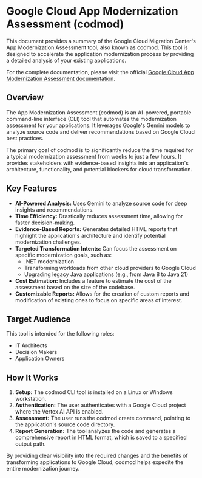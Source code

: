 # **Google Cloud App Modernization Assessment (codmod)**

This document provides a summary of the Google Cloud Migration Center's App Modernization Assessment tool, also known as codmod. This tool is designed to accelerate the application modernization process by providing a detailed analysis of your existing applications.

For the complete documentation, please visit the official [Google Cloud App Modernization Assessment documentation](https://cloud.google.com/migration-center/docs/app-modernization-assessment).

## **Overview**

The App Modernization Assessment (codmod) is an AI-powered, portable command-line interface (CLI) tool that automates the modernization assessment for your applications. It leverages Google's Gemini models to analyze source code and deliver recommendations based on Google Cloud best practices.

The primary goal of codmod is to significantly reduce the time required for a typical modernization assessment from weeks to just a few hours. It provides stakeholders with evidence-based insights into an application's architecture, functionality, and potential blockers for cloud transformation.

## **Key Features**

* **AI-Powered Analysis:** Uses Gemini to analyze source code for deep insights and recommendations.  
* **Time Efficiency:** Drastically reduces assessment time, allowing for faster decision-making.  
* **Evidence-Based Reports:** Generates detailed HTML reports that highlight the application's architecture and identify potential modernization challenges.  
* **Targeted Transformation Intents:** Can focus the assessment on specific modernization goals, such as:  
  * .NET modernization  
  * Transforming workloads from other cloud providers to Google Cloud  
  * Upgrading legacy Java applications (e.g., from Java 8 to Java 21\)  
* **Cost Estimation:** Includes a feature to estimate the cost of the assessment based on the size of the codebase.  
* **Customizable Reports:** Allows for the creation of custom reports and modification of existing ones to focus on specific areas of interest.

## **Target Audience**

This tool is intended for the following roles:

* IT Architects  
* Decision Makers  
* Application Owners

## **How It Works**

1. **Setup:** The codmod CLI tool is installed on a Linux or Windows workstation.  
2. **Authentication:** The user authenticates with a Google Cloud project where the Vertex AI API is enabled.  
3. **Assessment:** The user runs the codmod create command, pointing to the application's source code directory.  
4. **Report Generation:** The tool analyzes the code and generates a comprehensive report in HTML format, which is saved to a specified output path.

By providing clear visibility into the required changes and the benefits of transforming applications to Google Cloud, codmod helps expedite the entire modernization journey.